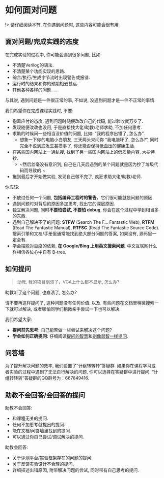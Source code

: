 # 如何面对问题

!> 请仔细阅读本节, 在你遇到问题时, 这些内容可能会很有用.

## 面对问题/完成实践的态度

在完成实验的过程中, 你可能会遇到很多问题, 比如:

* 不清楚Verilog的语法.
* 不清楚某个功能实现的思路.
* 综合/执行/生成字节流时出现警告或报错.
* 运行时的结果和你的预期相去甚远.
* 其他各种各样的问题……

与其说, 遇到问题是一件很正常的事, 不如说, 没遇到问题才是一件不正常的事情.

我们希望你在完成课程实践时, 不要:

* 抱着应付的态度, 遇到问题时随便改改自己的代码, 能过验收就万岁了.
* 发现随便改改也没用, 于是直接找大佬/助教/老师求助, 不加任何思考.
* 求助的时候问一些相当没价值的问题, 比如: “我的程序出错了, 怎么办”.
  * 想象一下你的电脑小白朋友, 三天两头来问你 “我电脑坏了, 怎么办?”, 同时完全不说到底发生甚摸事了, 你还能否保持低血压的健康生活.
* 在某些国内网站上一通乱搜, 找到了另一些国内网站上的低质量内容, 大抄特抄.
  * ~然后丝毫没有意识到, 自己在几天后遇到的某个问题就是因为抄了垃圾代码而导致的.~
* 拖到最后才开始做实验, 发现自己做不完了, 疯狂求助大佬/助教/老师.

你应该:

* 不放过任何一个问题, **包括编译工程时的警告**，它们很可能就是问题的原因.
* 遇到问题时对背后的原因多加思考, 找出它的深层原因.
* 独立解决问题, 同时**不要怕尝试, 不要怕 debug**, 你会在这个过程中学到相当多的东西.
* 遇到自己解决不了的问题: **STFW** (Search The F... Fantastic Web), **RTFM** (Read The Fantastic Manual), **RTFSC** (Read The Fantastic Source Code). 搜索引擎和文档/手册里通常能找到绝大部分问题的答案, 如果没有, 源码里一定会有.
* 学会摆脱对百度的依赖, **在 Google/Bing 上用英文搜索问题**. 中文互联网什么样相信各位心中自有 B-tree.


## 如何提问

> 助教, 我的项目崩溃了，VGA上什么都不显示, 怎么办?

助教听了这个问题, 也崩溃了, 怎么办?

请不要再这样提问了, 这种问题没有任何价值. 以及, 有些问题在文档里稍微搜索一下就可以解决, 或者哪怕同学们稍微亲手尝试一下也可以解决.

我们希望大家:

* **提问前先思考:** 自己能否做一些尝试来解决这个问题? 
* **学会如何正确提问:** 仔细阅读[提问的智慧](https://github.com/ryanhanwu/How-To-Ask-Questions-The-Smart-Way/blob/main/README-zh_CN.md)和[别像弱智一样提问](https://github.com/tangx/Stop-Ask-Questions-The-Stupid-Ways/blob/master/README.md).

## 问答墙

为了提升解决问题的效率, 我们设置了“计组转转转”答疑群. 如果你在课程学习或者实验的过程中遇到了无法自行解决的问题, 你可以选择在答疑群中进行提问. “计组转转转”答疑群的QQ群号为：667849416.

## 助教不会回答/会回答的提问

助教不会回答:

* 和课程无关的提问.
* 任何不加思考就提出的提问.
* 能在文档/问答墙里找到的提问.
* 可以通过你自己尝试/调试解决的提问.

助教会回答:

* 关于评测平台/实验框架存在的问题的提问.
* 关于反馈实验设计不合理的提问.
* 详细描述出错原因, 附带解决问题的尝试, 同时带有自己思考的提问.
